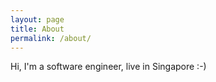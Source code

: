 ```yaml
---
layout: page
title: About
permalink: /about/
---
```


Hi, I'm a software engineer, live in Singapore :-) 